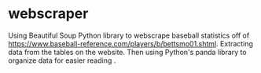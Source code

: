 # webscraper

Using Beautiful Soup Python library to webscrape baseball statistics off of https://www.baseball-reference.com/players/b/bettsmo01.shtml. Extracting data from the tables on the website. Then using Python's panda library to organize data for easier reading .
